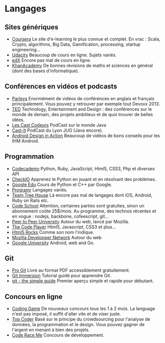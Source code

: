 Langages 
========

Sites génériques
-------------------------------
* [Coursera](http://www.coursera.org) Le site d'e-learning le plus connue et complet. En vrac : Scala, Crypto, algorithms, Big Data, Gamification, processing, startup engineering...
* [Udacity](https://www.udacity.com/) Beaucoup de cours en ligne. Sujets variés.
* [edX](https://www.edx.org/) Encore pas mal de cours en ligne.
* [KhanAcademy](https://www.khanacademy.org/) De bonnes révisions de maths et sciences en général (dont des bases d'informatique).

Conférences en vidéos et podcasts
-------------------------------
* [Parleys](http://www.parleys.com) Enormément de vidéos de conférences en anglais et français principalement. Vous pouvez y retrouver par exemple tout Devoxx 2013.
* [TED](http://www.ted.com/) Technology, Entertainment and Design : des conférences sur le monde de demain, des projets ambitieux et de quoi trouver de belles idées.
* [Les Cast Codeurs](http://lescastcodeurs.com/) PodCast sur le monde Java
* [Cast-It](http://www.cast-it.fr/) PodCast du Lyon JUG (Java encore).
* [Android Design in Action](https://www.youtube.com/playlist?list=PLWz5rJ2EKKc8j2B95zGMb8muZvrIy-wcF) Beaucoup de vidéos de bons conseils pour les IHM Android.

Programmation
-------------------------------
* [Codecademy](http://www.codecademy.com/) Python, Ruby, JavaScript, Html5, CSS3, Php et diverses API
* [CheckIO](http://www.checkio.org/) Apprenez le Python en jouant et en résolvant des problèmes.
* [Google Edu](https://developers.google.com/edu/) Cours de Python et C++ par Google.
* [Programr](http://www.programr.com/) Langages variés.
* [Team Tree House](http://teamtreehouse.com/) Là encore pas mal de langages dont iOS, Android, Ruby on Rails etc.
* [Code School](https://www.codeschool.com/) Attention, certaines parties sont gratuites, sinon un abonnement coûte 25$/mois. Au programme, des technos récentes et en vogue : nodejs, backbone, cofeescript, git...
* [Peer to Peer University](https://p2pu.org/en/schools/school-of-webcraft/) Autour du web, lancé par Mozilla.
* [The Code Player](http://thecodeplayer.com/) Html5, Javascript, CSS3 et plus...
* [Html5 Rocks](http://www.html5rocks.com) Comme son nom l'indique.
* [Mozilla Developper Network](https://developer.mozilla.org) Autour du web
* [Google University](https://developers.google.com/university/courses/) Android, web and Go.

Git
-------------------------------
* [Pro Git](https://github.s3.amazonaws.com/media/progit.en.pdf) Livre au format PDF accessiblement gratuitement.
* [Git Immersion](http://gitimmersion.com) Tutorial guidé pour apprendre Git.
* [git - the simple guide](http://rogerdudler.github.io/git-guide/) Premier aperçu simple et rapide pour débutant.

Concours en ligne
-------------------------------
* [Coding Game](http://www.codingame.com/cg/) De nouveaux concours tous les 1 à 2 mois. La language n'est pas imposé, il suffit d'aller vite et de viser juste.
* [Top Coder](http://www.topcoder.com/) Basé sur le principe du crowdsourcing pour l'analyse de données, la programmation et le design. Vous pouvez gagner de l'argent en menant à bien des projets.
* [Code Race Me](http://coderace.me/) Concours de développement.
